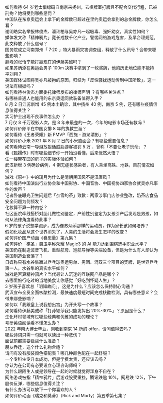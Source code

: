 如何看待 64 岁老太借绿码自南京来扬州，去棋牌室打牌且不配合交代行程，已被刑拘？她将受到哪些惩罚？  
中国队在东京奥运会上拿下的金牌数已超过在里约奥运会拿到的总金牌数，你怎么看？  
谢明皓实名举报林俊杰、潘玮柏与吴亦凡一起吸毒、强奸幼女，真实性如何？  
媒体发文称「精神鸦片」竟长成数千亿产业，警惕网络游戏危害，及早合理规范。此文释放了什么信号？  
国务院成立河南郑州「 7·20 」特大暴雨灾害调查组，释放了什么讯号？会带来哪些影响？  
巅峰的张怡宁能打赢现在的伊藤美诚吗？  
如果苏炳添在奥运会男子 100m 决赛中拿到了一枚奖牌，他的历史地位能不能持平刘翔？  
美国媒体试图将吴亦凡被拘的原因，归结为「反性骚扰运动传到中国所致」，这一说法有根据吗？  
如何看待林俊杰方面委托律师发布的律师声明 ？有哪些关注点？  
有哪些普通人也能用的东京奥运同款装备值得入手？  
8 月 2 日江苏新增 45 例本土确诊，其中扬州 40 例，南京 5 例，还有哪些疫情信息值得关注？  
实习护士出现不良事件怎么办 ？  
7 月仅 8 千万观影人次，是 8 年来最差的一次，今年的电影市场还有救吗？  
如何评价郎平在中国女排 8 年的执教生涯？  
如何看待《王者荣耀》新 FMVP「西施 - 游龙清影」？  
如何评价小米 2021 年 8 月 2 日的小米直面会？有哪些重要信息？  
如何看待云南一导游放狠话威胁游客被罚 5 万 ，曾称「不要让老子玩命」？  
看《甄嬛传》时有哪些细节你一开始没看懂，后来恍然大悟？  
住一楼带花园的房子的实际体验如何？  
武汉新增 3 例确诊病例，4 例无症状感染者，有人乘坐高铁、地铁，目前情况如何？  
游戏《原神》中的璃月为什么是清朝民国风不是汉唐风？  
如何看待中国演出行业协会和中国影协、中国音协、中国视协四家协会就吴亦凡事件的发声？  
记者卧底曝光卫生问题后「奈雪的茶」致歉：两家涉事门店停业整改，奶茶店食品安全问题为何频发？  
化妆算不算一种内卷？  
社区医院牵线搭桥对胎儿做性别鉴定，产前性别鉴定为女孩引产后发现是男孩，如何从法律角度看待此事？  
6 岁的孩子说想学跑步，成为像苏炳添那样的运动员，作为家长该如何培养？  
假如化妆品从这个世界消失了，人类的生活将会发生怎样的改变？  
如何评价国产动画《眷思量》第九集？  
如何评价「棋圣」聂卫平称荣耀 Magic3 的 AI 能力达到围棋选手职业水平？  
美国仍在制造波音飞机、重型航母、巡航导弹等尖端设备，但是为什么有人却认为美国制造业衰落了？  
日媒称只有水谷隼赢过乒乓球奥运男单、男团、混双三个项目的奖牌，是世界乒乓第一人，水谷隼的真实水平如何？  
游戏是否算精神鸦片？当代最让人沉迷的互联网产品是哪个？  
去哪里旅行吃过的当地美食让你感觉「好吃到怀疑人生」？  
3 岁孩子喜欢总「明知故问」，这是为什么？应该怎么保持耐心沟通？  
武汉宣布全员全面核酸检测，最快速度最短时间完成核酸检测，具有哪些意义？会带来哪些影响？  
如何以「我跟皇上说我想出宫」为开头写一个故事？  
如何看待伊藤美诚称「打孙颖莎我只能发挥出 20%-30%」？原因是什么？  
生化环材领域有过哪些经典和优雅的成功的理论？  
考研英语阅读看不懂怎么办？  
2022 年南大博士毕业，刚收到南京 14 所的 offer，请问值得去吗？  
哪些诗词只需一句就可以读出一种悲伤？  
面试前都需要做些什么准备？  
朋友乔迁，送个什么礼物合适？  
请问有没有服装颜色搭配表？哪几种颜色配在一起舒服？  
一个专科生专升本成功，但是学费太贵，还应该去吗？  
你认为在公司有必要设立心理咨询师吗？  
为什么跟陌生人或是领导在一起的时候就觉得浑身不自在？  
网络游戏被指「精神鸦片」后游戏股受重挫，腾讯跌逾 10%，网易跌 12%，下午股价反弹，哪些信息值得关注？  
有什么办法可以放下一个你喜欢的人？  
如何评价动画《瑞克和莫蒂》（Rick and Morty）第五季第七集？  

